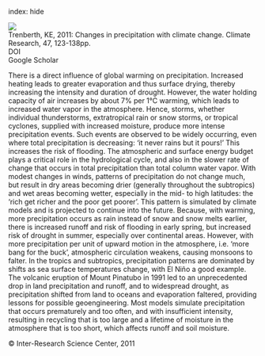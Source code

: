 index: hide

<div class="Citation">
    <div class="Citation-thumb CitationThumb-linked"  data-href="https://doi.org/10.3354/cr00953">
      <img src="https://static.claimspace.cloud/climate-study-static/refs/thumbs/2/Trenberth_2011-thumb.png" />
    </div>

  <div class="Citation-body">
    <div class="Citation-text">Trenberth, KE, 2011: Changes in precipitation with climate change. <span class="Article-journal">Climate Research, </span><span class="Article-volume">47, </span>123-138pp.</div>
    <div class="Citation-links">
      <div class="CitationLink" data-href="https://doi.org/10.3354/cr00953">
        <div class="CitationLink-icon CitationLink-Doi"></div>
        <div class="CitationLink-text">DOI</div>
      </div>
      <div class="CitationLink" data-href="https://scholar.google.com/scholar?q=10.3354/cr00953">
        <div class="CitationLink-icon CitationLink-Scholar"></div>
        <div class="CitationLink-text">Google Scholar</div>
      </div>
    </div>
  </div>
</div>

There is a direct influence of global warming on precipitation. Increased heating leads to greater evaporation and thus surface drying, thereby increasing the intensity and duration of drought. However, the water holding capacity of air increases by about 7% per 1°C warming, which leads to increased water vapor in the atmosphere. Hence, storms, whether individual thunderstorms, extratropical rain or snow storms, or tropical cyclones, supplied with increased moisture, produce more intense precipitation events. Such events are observed to be widely occurring, even where total precipitation is decreasing: ‘it never rains but it pours!’ This increases the risk of flooding. The atmospheric and surface energy budget plays a critical role in the hydrological cycle, and also in the slower rate of change that occurs in total precipitation than total column water vapor. With modest changes in winds, patterns of precipitation do not change much, but result in dry areas becoming drier (generally throughout the subtropics) and wet areas becoming wetter, especially in the mid- to high latitudes: the ‘rich get richer and the poor get poorer’. This pattern is simulated by climate models and is projected to continue into the future. Because, with warming, more precipitation occurs as rain instead of snow and snow melts earlier, there is increased runoff and risk of flooding in early spring, but increased risk of drought in summer, especially over continental areas. However, with more precipitation per unit of upward motion in the atmosphere, i.e. ‘more bang for the buck’, atmospheric circulation weakens, causing monsoons to falter. In the tropics and subtropics, precipitation patterns are dominated by shifts as sea surface temperatures change, with El Niño a good example. The volcanic eruption of Mount Pinatubo in 1991 led to an unprecedented drop in land precipitation and runoff, and to widespread drought, as precipitation shifted from land to oceans and evaporation faltered, providing lessons for possible geoengineering. Most models simulate precipitation that occurs prematurely and too often, and with insufficient intensity, resulting in recycling that is too large and a lifetime of moisture in the atmosphere that is too short, which affects runoff and soil moisture.

<div class="Citation-copy">
&copy; Inter-Research Science Center, 2011
</div>